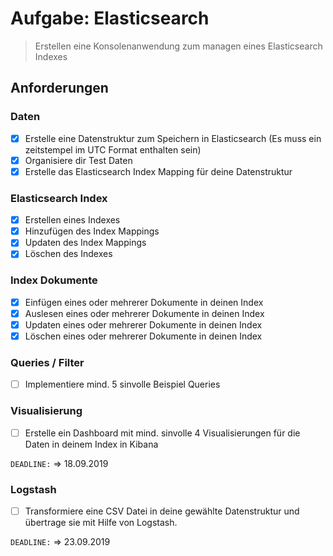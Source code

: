 # Aufgabe: Elasticsearch

> Erstellen eine Konsolenanwendung zum managen eines Elasticsearch Indexes

## Anforderungen

### Daten

- [x] Erstelle eine Datenstruktur zum Speichern in Elasticsearch (Es muss ein zeitstempel im UTC Format enthalten sein)
- [x] Organisiere dir Test Daten
- [x] Erstelle das Elasticsearch Index Mapping für deine Datenstruktur

### Elasticsearch Index

- [x] Erstellen eines Indexes
- [x] Hinzufügen des Index Mappings
- [x] Updaten des Index Mappings
- [x] Löschen des Indexes

### Index Dokumente

- [x] Einfügen eines oder mehrerer Dokumente in deinen Index
- [x] Auslesen eines oder mehrerer Dokumente in deinen Index
- [x] Updaten eines oder mehrerer Dokumente in deinen Index
- [x] Löschen eines oder mehrerer Dokumente in deinen Index

### Queries / Filter

- [ ] Implementiere mind. 5 sinvolle Beispiel Queries

### Visualisierung

- [ ] Erstelle ein Dashboard mit mind. sinvolle 4 Visualisierungen für die Daten in deinem Index in Kibana

`DEADLINE:` => 18.09.2019

### Logstash

- [ ] Transformiere eine CSV Datei in deine gewählte Datenstruktur und übertrage sie mit Hilfe von Logstash.

`DEADLINE:` => 23.09.2019